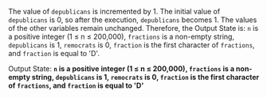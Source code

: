 The value of `depublicans` is incremented by 1. The initial value of `depublicans` is 0, so after the execution, `depublicans` becomes 1. The values of the other variables remain unchanged. Therefore, the Output State is: `n` is a positive integer (1 ≤ n ≤ 200,000), `fractions` is a non-empty string, `depublicans` is 1, `remocrats` is 0, `fraction` is the first character of `fractions`, and `fraction` is equal to 'D'.

Output State: **`n` is a positive integer (1 ≤ n ≤ 200,000), `fractions` is a non-empty string, `depublicans` is 1, `remocrats` is 0, `fraction` is the first character of `fractions`, and `fraction` is equal to 'D'**